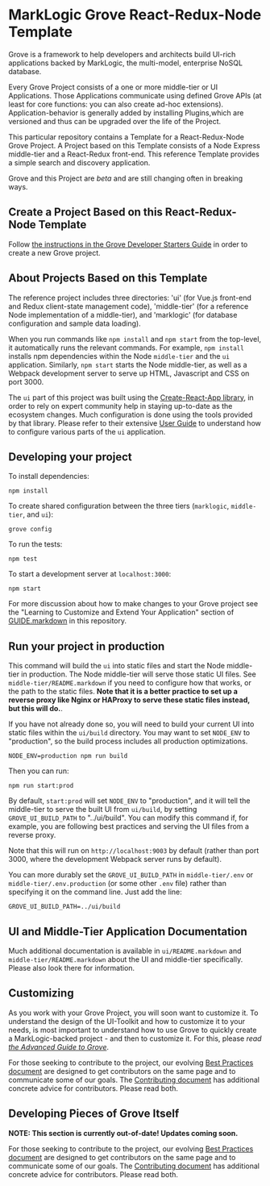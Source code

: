 # MarkLogic Grove React-Redux-Node Template

Grove is a framework to help developers and architects build UI-rich applications backed by MarkLogic, the multi-model, enterprise NoSQL database.

Every Grove Project consists of a one or more middle-tier or UI Applications. Those Applications communicate using defined Grove APIs (at least for core functions: you can also create ad-hoc extensions). Application-behavior is generally added by installing Plugins,which are versioned and thus can be upgraded over the life of the Project.

This particular repository contains a Template for a React-Redux-Node Grove Project. A Project based on this Template consists of a Node Express middle-tier and a React-Redux front-end. This reference Template provides a simple search and discovery application.

Grove and this Project are *beta* and are still changing often in breaking ways.

## Create a Project Based on this React-Redux-Node Template

Follow [the instructions in the Grove Developer Starters Guide](https://wiki.marklogic.com/display/SAL/Grove+Developer+Starters+Guide) in order to create a new Grove project.

## About Projects Based on this Template

The reference project includes three directories: 'ui' (for Vue.js front-end and Redux client-state management code), 'middle-tier' (for a reference Node implementation of a middle-tier), and 'marklogic' (for database configuration and sample data loading).

When you run commands like `npm install` and `npm start` from the top-level, it automatically runs the relevant commands. For example, `npm install` installs npm dependencies within the Node `middle-tier` and the `ui` application. Similarly, `npm start` starts the Node middle-tier, as well as a Webpack development server to serve up HTML, Javascript and CSS on port 3000.

The `ui` part of this project was built using the [Create-React-App library](https://github.com/facebookincubator/create-react-app), in order to rely on expert community help in staying up-to-date as the ecosystem changes. Much configuration is done using the tools provided by that library. Please refer to their extensive [User Guide](https://github.com/facebookincubator/create-react-app/blob/master/packages/react-scripts/template/README.md) to understand how to configure various parts of the `ui` application.

## Developing your project

To install dependencies:

    npm install

To create shared configuration between the three tiers (`marklogic`, `middle-tier`, and `ui`):

    grove config

To run the tests:

    npm test

To start a development server at `localhost:3000`:

    npm start

For more discussion about how to make changes to your Grove project see the "Learning to Customize and Extend Your Application" section of [GUIDE.markdown](docs/GUIDE.markdown#developing-your-app) in this repository.

## Run your project in production

This command will build the `ui` into static files and start the Node middle-tier in production. The Node middle-tier will serve those static UI files. See `middle-tier/README.markdown` if you need to configure how that works, or the path to the static files. **Note that it is a better practice to set up a reverse proxy like Nginx or HAProxy to serve these static files instead, but this will do.**.

If you have not already done so, you will need to build your current UI into static files within the `ui/build` directory. You may want to set `NODE_ENV` to "production", so the build process includes all production optimizations.

    NODE_ENV=production npm run build

Then you can run:

    npm run start:prod

By default, `start:prod` will set `NODE_ENV` to "production", and it will tell the middle-tier to serve the built UI from `ui/build`, by setting `GROVE_UI_BUILD_PATH` to "../ui/build". You can modify this command if, for example, you are following best practices and serving the UI files from a reverse proxy.

Note that this will run on `http://localhost:9003` by default (rather than port 3000, where the development Webpack server runs by default).

You can more durably set the `GROVE_UI_BUILD_PATH` in  `middle-tier/.env` or `middle-tier/.env.production` (or some other `.env` file) rather than specifying it on the command line. Just add the line:

    GROVE_UI_BUILD_PATH=../ui/build

## UI and Middle-Tier Application Documentation

Much additional documentation is available in `ui/README.markdown` and `middle-tier/README.markdown` about the UI and middle-tier specifically. Please also look there for information.

## Customizing

As you work with your Grove Project, you will soon want to customize it. To understand the design of the UI-Toolkit and how to customize it to your needs, is most important to understand how to use Grove to quickly create a MarkLogic-backed project - and then to customize it. For this, please *read [the Advanced Guide to Grove](docs/GUIDE.markdown)*.

For those seeking to contribute to the project, our evolving [Best Practices document](docs/BEST_PRACTICES.markdown) are designed to get contributors on the same page and to communicate some of our goals. The [Contributing document](docs/CONTRIBUTING.markdown) has additional concrete advice for contributors. Please read both.

## Developing Pieces of Grove Itself 

**NOTE: This section is currently out-of-date! Updates coming soon.**

For those seeking to contribute to the project, our evolving [Best Practices document](docs/BEST_PRACTICES.markdown) are designed to get contributors on the same page and to communicate some of our goals. The [Contributing document](docs/CONTRIBUTING.markdown) has additional concrete advice for contributors. Please read both.
